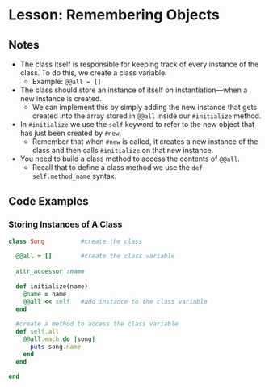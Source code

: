 # Lesson: Remembering Objects

## Notes

- The class itself is responsible for keeping track of every instance of the class. To do this, we create a class variable.
  - Example: `@@all = []`
- The class should store an instance of itself on instantiation—when a new instance is created.
  - We can implement this by simply adding the new instance that gets created into the array stored in `@@all` inside our `#initialize` method.
- In `#initialize` we use the `self` keyword to refer to the new object that has just been created by `#new`.
  - Remember that when `#new` is called, it creates a new instance of the class and then calls `#initialize` on that new instance.
- You need to build a class method to access the contents of `@@all`.
  - Recall that to define a class method we use the `def self.method_name` syntax.

## Code Examples

### Storing Instances of A Class

```ruby
class Song          #create the class
  
  @@all = []        #create the class variable
  
  attr_accessor :name
  
  def initialize(name)
    @name = name
    @@all << self   #add instance to the class variable
  end
  
  #create a method to access the class variable
  def self.all
    @@all.each do |song|
      puts song.name
    end
  end
  
end
```